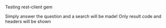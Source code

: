 Testing rest-client gem

Simply answer the question and a search will be made!
Only result code and headers will be shown
